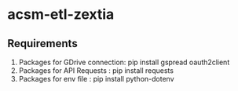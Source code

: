 # acsm-etl-zextia

## Requirements

1. Packages for GDrive connection: pip install gspread oauth2client
2. Packages for API Requests : pip install requests
3. Packages for env file : pip install python-dotenv